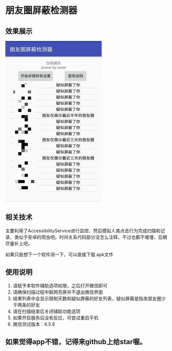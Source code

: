 # 朋友圈屏蔽检测器

## 效果展示
<img width="300" height="500" src="demo.jpg"/>

## 相关技术
主要利用了AccessibilityService进行监控，然后模拟人类点击行为完成扫描和记录，类似于安卓的爬虫吧。时间关系代码部分没怎么注释，不过也都不难懂，后期尽量补上吧。

如果只是想下一个软件测一下，可以直接下载.apk文件

## 使用说明
1. 请赋予本软件辅助选项权限，之后打开微信即可
2. 请确保扫描过程中联网亮屏并不退出微信界面
3. 结果列表中会显示限制天数和疑似屏蔽的好友列表，疑似屏蔽是指发朋友圈少于两条的好友
4. 请在扫描结束后关闭辅助功能选项
5. 如果开启服务后没有反应，可尝试重启手机
6. 微信测试版本：6.5.8




## 如果觉得app不错，记得来github上给star喔。
                                